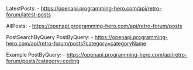 LatestPosts: - https://openapi.programming-hero.com/api/retro-forum/latest-posts

AllPosts: - https://openapi.programming-hero.com/api/retro-forum/posts

PostSearchByQuery
PostByQuery: - https://openapi.programming-hero.com/api/retro-forum/posts?category=categoryName

Example
PostByQuery: - https://openapi.programming-hero.com/api/retro-forum/posts?category=coding
